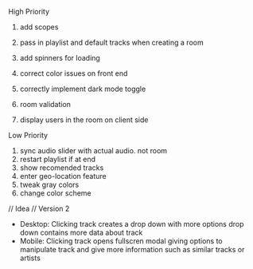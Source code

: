 High Priority

1. add scopes
2. pass in playlist and default tracks when creating a room

3. add spinners for loading
4. correct color issues on front end
5. correctly implement dark mode toggle
6. room validation
7. display users in the room on client side

Low Priority

1. sync audio slider with actual audio. not room
2. restart playlist if at end
3. show recomended tracks
4. enter geo-location feature
5. tweak gray colors
6. change color scheme

// Idea
// Version 2

- Desktop:
  Clicking track creates a drop down with more options
  drop down contains more data about track
- Mobile:
  Clicking track opens fullscren modal giving options to manipulate track and give more information such as similar tracks or artists

